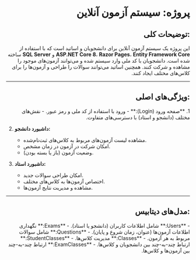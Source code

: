 <h1 align="right">پروژه: سیستم آزمون آنلاین</h1>

<h2 align="right">توضیحات کلی:</h2>
<p dir="rtl">
این پروژه یک سیستم آزمون آنلاین برای دانشجویان و اساتید است که با استفاده از 
<strong>ASP.NET Core 8</strong>، <strong>Razor Pages</strong>، <strong>Entity Framework Core</strong> 
و <strong>SQL Server</strong> ساخته شده است. دانشجویان با کد ملی وارد سیستم شده و می‌توانند آزمون‌های 
موجود را مشاهده و شرکت کنند. همچنین اساتید می‌توانند سوالات را طراحی و آزمون‌ها را برای کلاس‌های مختلف ایجاد کنند.
</p>

---

<h2 align="right">ویژگی‌های اصلی:</h2>
<p dir="rtl">
1. **صفحه ورود (Login):**  
   - ورود با استفاده از کد ملی و رمز عبور.  
   - نقش‌های مختلف (دانشجو و استاد) با دسترسی‌های متفاوت.

2. **داشبورد دانشجو:**  
   - مشاهده لیست آزمون‌های مربوط به کلاس‌های ثبت‌نام‌شده.  
   - امکان شرکت در آزمون در زمان مشخص.  
   - وضعیت آزمون (باز یا بسته بودن).

3. **داشبورد استاد:**  
   - امکان طراحی سوالات جدید.  
   - اختصاص آزمون‌ها به کلاس‌های مختلف.  
   - مشاهده و مدیریت نتایج آزمون‌ها.
</p>

---

<h2 align="right">مدل‌های دیتابیس:</h2>
<p dir="rtl">
- **Users:** شامل اطلاعات کاربران (دانشجو یا استاد).  
- **Exams:** نگهداری اطلاعات آزمون‌ها (عنوان، زمان شروع و پایان).  
- **Questions:** شامل سوالات مربوط به هر آزمون.  
- **Classes:** مدیریت کلاس‌ها.  
- **StudentClasses:** ارتباط چند-به-چند بین دانشجویان و کلاس‌ها.  
- **ExamClasses:** ارتباط چند-به-چند بین آزمون‌ها و کلاس‌ها.
</p>
